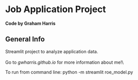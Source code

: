 # Job Application Project
<b>Code by Graham Harris</b><br>

## General Info
Streamlit project to analyze application data. \
\
Go to <i>gwharris.github.io</i> for more information about me!\

To run from command line: python -m streamlit roe_model.py


